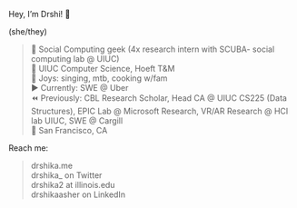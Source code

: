 Hey, I’m Drshi! 👋

(she/they)

> 🔗 Social Computing geek (4x research intern with SCUBA- social computing lab @ UIUC)     
> 🍄 UIUC Computer Science, Hoeft T&M  
> 🌱 Joys: singing, mtb, cooking w/fam   
> ▶️ Currently: SWE @ Uber    
> ⏪ Previously: CBL Research Scholar, Head CA @ UIUC CS225 (Data Structures), EPIC Lab @ Microsoft Research, VR/AR Research @ HCI lab UIUC, SWE @ Cargill  
> 📍 San Francisco, CA   

Reach me:

> drshika.me   
> drshika_ on Twitter   
> drshika2 at illinois.edu   
> drshikaasher on LinkedIn   

